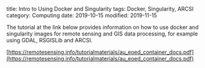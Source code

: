 title: Intro to Using Docker and Singularity
tags: Docker, Singularity, ARCSI
category: Computing
date: 2019-10-15
modified: 2019-11-15

The tutorial at the link below provides information on how to use docker and singularity images for remote sensing and GIS data processing, for example using GDAL, RSGISLib and ARCSI.

[https://remotesensing.info/tutorialmaterials/au_eoed_container_docs.pdf](https://remotesensing.info/tutorialmaterials/au_eoed_container_docs.pdf)
<!--stackedit_data:
eyJoaXN0b3J5IjpbMTgyMTI4MDQxNV19
-->
